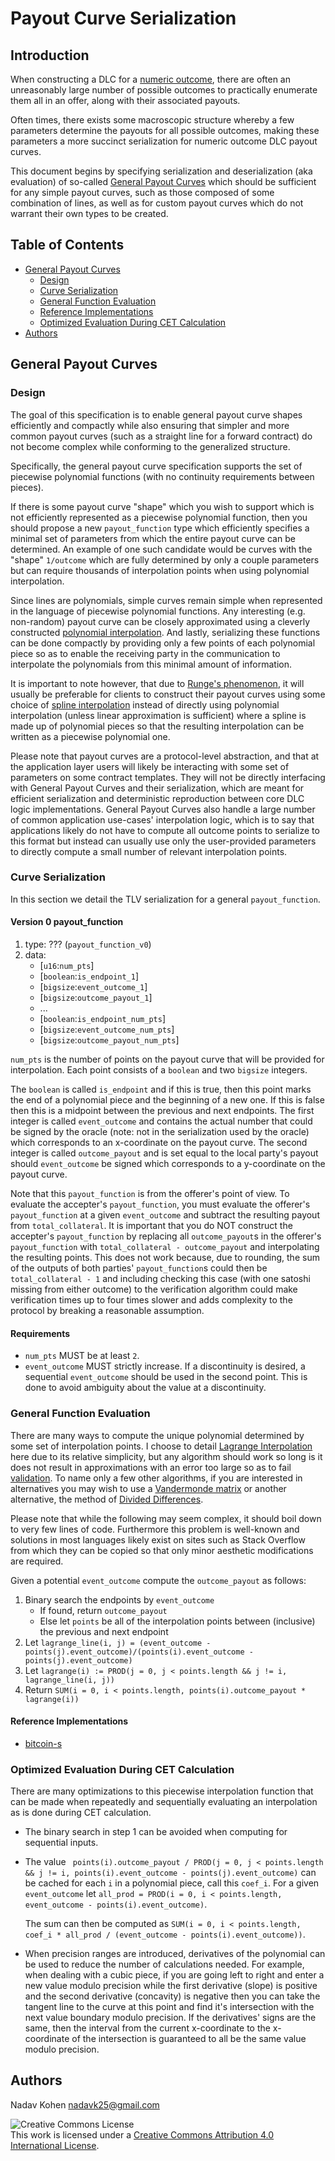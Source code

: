 # Payout Curve Serialization

## Introduction

When constructing a DLC for a [numeric outcome](NumericOutcome.md), there are often an unreasonably large number of
possible outcomes to practically enumerate them all in an offer, along with their associated payouts.

Often times, there exists some macroscopic structure whereby a few parameters determine the
payouts for all possible outcomes, making these parameters a more succinct serialization for
numeric outcome DLC payout curves.

This document begins by specifying serialization and deserialization (aka evaluation) of so-called
[General Payout Curves](#general-payout-curves) which should be sufficient for any simple payout curves, such as those
composed of some combination of lines, as well as for custom payout curves which do not
warrant their own types to be created.

## Table of Contents

* [General Payout Curves](#general-payout-curves)
  * [Design](#design)
  * [Curve Serialization](#curve-serialization)
  * [General Function Evaluation](#general-function-evaluation)
  * [Reference Implementations](#reference-implementations)
  * [Optimized Evaluation During CET Calculation](#optimized-evaluation-during-cet-calculation)
* [Authors](#authors)

## General Payout Curves

### Design

The goal of this specification is to enable general payout curve shapes efficiently and compactly while also ensuring that
simpler and more common payout curves (such as a straight line for a forward contract) do not become complex
while conforming to the generalized structure. 

Specifically, the general payout curve specification supports the set of piecewise polynomial functions (with no continuity
requirements between pieces).

If there is some payout curve "shape" which you wish to support which is not efficiently represented as a piecewise polynomial
function, then you should propose a new `payout_function` type which efficiently specifies a minimal set of parameters from
which the entire payout curve can be determined.
An example of one such candidate would be curves with the "shape" `1/outcome` which are fully determined by only a couple
parameters but can require thousands of interpolation points when using polynomial interpolation.

Since lines are polynomials, simple curves remain simple when represented in the language of piecewise polynomial functions.
Any interesting (e.g. non-random) payout curve can be closely approximated using a cleverly constructed [polynomial interpolation](https://en.wikipedia.org/wiki/Polynomial_interpolation).
And lastly, serializing these functions can be done compactly by providing only a few points of each polynomial piece so as to 
enable the receiving party in the communication to interpolate the polynomials from this minimal amount of information.

It is important to note however, that due to [Runge's phenomenon](https://en.wikipedia.org/wiki/Runge%27s_phenomenon), it will usually be preferable for clients to construct their payout curves
using some choice of [spline interpolation](https://en.wikipedia.org/wiki/Spline_interpolation) instead of directly using polynomial interpolation (unless linear approximation is sufficient)
where a spline is made up of polynomial pieces so that the resulting interpolation can be written as a piecewise polynomial one.

Please note that payout curves are a protocol-level abstraction, and that at the application layer users will likely be
interacting with some set of parameters on some contract templates.
They will not be directly interfacing with General Payout Curves and their serialization, which are meant for efficient
serialization and deterministic reproduction between core DLC logic implementations.
General Payout Curves also handle a large number of common application use-cases' interpolation logic,
which is to say that applications likely do not have to compute all outcome points to serialize to this format
but instead can usually use only the user-provided parameters to directly compute a small number of relevant
interpolation points.

### Curve Serialization

In this section we detail the TLV serialization for a general `payout_function`.

#### Version 0 payout_function

1. type: ??? (`payout_function_v0`)
2. data:
   * [`u16`:`num_pts`]
   * [`boolean`:`is_endpoint_1`]
   * [`bigsize`:`event_outcome_1`]
   * [`bigsize`:`outcome_payout_1`]
   * ...
   * [`boolean`:`is_endpoint_num_pts`]
   * [`bigsize`:`event_outcome_num_pts`]
   * [`bigsize`:`outcome_payout_num_pts`]

`num_pts` is the number of points on the payout curve that will be provided for interpolation.
Each point consists of a `boolean` and two `bigsize` integers.

The `boolean` is called `is_endpoint` and if this is true, then this point marks the end of a
polynomial piece and the beginning of a new one. If this is false then this is a midpoint
between the previous and next endpoints.
The first integer is called `event_outcome` and contains the actual number that could be signed by the oracle
(note: not in the serialization used by the oracle) which corresponds to an x-coordinate on the payout curve.
The second integer is called `outcome_payout` and is set equal to the local party's payout should
`event_outcome` be signed which corresponds to a y-coordinate on the payout curve.

Note that this `payout_function` is from the offerer's point of view.
To evaluate the accepter's `payout_function`, you must evaluate the offerer's `payout_function` at a given
`event_outcome` and subtract the resulting payout from `total_collateral`.
It is important that you do NOT construct the accepter's `payout_function` by replacing all `outcome_payout`s in the
offerer's `payout_function` with `total_collateral - outcome_payout` and interpolating the resulting points.
This does not work because, due to rounding, the sum of the outputs of both parties' `payout_function`s could then be
`total_collateral - 1` and including checking this case (with one satoshi missing from either outcome) to the verification algorithm
could make verification times up to four times slower and adds complexity to the protocol by breaking a reasonable assumption.

#### Requirements

* `num_pts` MUST be at least `2`.
* `event_outcome` MUST strictly increase.
  If a discontinuity is desired, a sequential `event_outcome` should be used in the second point.
  This is done to avoid ambiguity about the value at a discontinuity.

### General Function Evaluation

There are many ways to compute the unique polynomial determined by some set of interpolation points.
I choose to detail [Lagrange Interpolation](https://en.wikipedia.org/wiki/Lagrange_polynomial) here due to its relative simplicity, but any algorithm should work so long is it does
not result in approximations with an error too large so as to fail [validation](NumericOutcome.md#contract-execution-transaction-signature-validation).
To name only a few other algorithms, if you are interested in alternatives you may wish to use a [Vandermonde matrix](https://en.wikipedia.org/wiki/Polynomial_interpolation#Constructing_the_interpolation_polynomial) or
another alternative, the method of [Divided Differences](https://en.wikipedia.org/wiki/Newton_polynomial#Divided-Difference_Methods_vs._Lagrange).

Please note that while the following may seem complex, it should boil down to very few lines of code.
Furthermore this problem is well-known and solutions in most languages likely exist on sites such as
Stack Overflow from which they can be copied so that only minor aesthetic modifications are required.

Given a potential `event_outcome` compute the `outcome_payout` as follows:

1. Binary search the endpoints by `event_outcome`
   * If found, return `outcome_payout`
   * Else let `points` be all of the interpolation points between (inclusive)
     the previous and next endpoint
2. Let `lagrange_line(i, j) = (event_outcome - points(j).event_outcome)/(points(i).event_outcome - points(j).event_outcome)`
3. Let `lagrange(i) := PROD(j = 0, j < points.length && j != i, lagrange_line(i, j))`
4. Return `SUM(i = 0, i < points.length, points(i).outcome_payout * lagrange(i))`

#### Reference Implementations

* [bitcoin-s](https://github.com/bitcoin-s/bitcoin-s/blob/adaptor-dlc/core/src/main/scala/org/bitcoins/core/protocol/dlc/DLCPayoutCurve.scala#L324)

### Optimized Evaluation During CET Calculation

There are many optimizations to this piecewise interpolation function that can be made
when repeatedly and sequentially evaluating an interpolation as is done during CET calculation.

* The binary search in step 1 can be avoided when computing for sequential inputs.

* The value ` points(i).outcome_payout / PROD(j = 0, j < points.length && j != i, points(i).event_outcome - points(j).event_outcome)`
  can be cached for each `i` in a polynomial piece, call this `coef_i`.
  For a given `event_outcome` let `all_prod = PROD(i = 0, i < points.length, event_outcome - points(i).event_outcome)`.

  The sum can then be computed as `SUM(i = 0, i < points.length, coef_i * all_prod / (event_outcome - points(i).event_outcome))`.

* When precision ranges are introduced, derivatives of the polynomial can be used to reduce the number of calculations needed.
  For example, when dealing with a cubic piece, if you are going left to right and enter a new value modulo precision while the first derivative (slope) is positive and the second derivative (concavity) is negative then you can take the tangent line to the curve at this point and find it's intersection with the next value boundary modulo precision.
  If the derivatives' signs are the same, then the interval from the current x-coordinate to the x-coordinate of the intersection is guaranteed to all be the same value modulo precision.

## Authors

Nadav Kohen <nadavk25@gmail.com>

![Creative Commons License](https://i.creativecommons.org/l/by/4.0/88x31.png "License CC-BY")
<br>
This work is licensed under a [Creative Commons Attribution 4.0 International License](http://creativecommons.org/licenses/by/4.0/).


